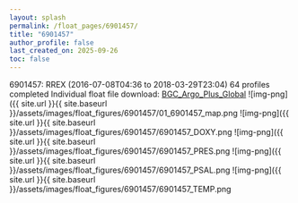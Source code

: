 ```yaml
---
layout: splash
permalink: /float_pages/6901457/
title: "6901457"
author_profile: false
last_created_on: 2025-09-26
toc: false
---
```

 
6901457: RREX (2016-07-08T04:36 to 2018-03-29T23:04)
64 profiles completed
Individual float file download: [BGC_Argo_Plus_Global](https://ftp.soest.hawaii.edu/bgc_argo_plus/Individual_Floats/outliers_removed/6901457_Sprof_processed.nc)
![img-png]({{ site.url }}{{ site.baseurl }}/assets/images/float_figures/6901457/01_6901457_map.png
![img-png]({{ site.url }}{{ site.baseurl }}/assets/images/float_figures/6901457/6901457_DOXY.png
![img-png]({{ site.url }}{{ site.baseurl }}/assets/images/float_figures/6901457/6901457_PRES.png
![img-png]({{ site.url }}{{ site.baseurl }}/assets/images/float_figures/6901457/6901457_PSAL.png
![img-png]({{ site.url }}{{ site.baseurl }}/assets/images/float_figures/6901457/6901457_TEMP.png
